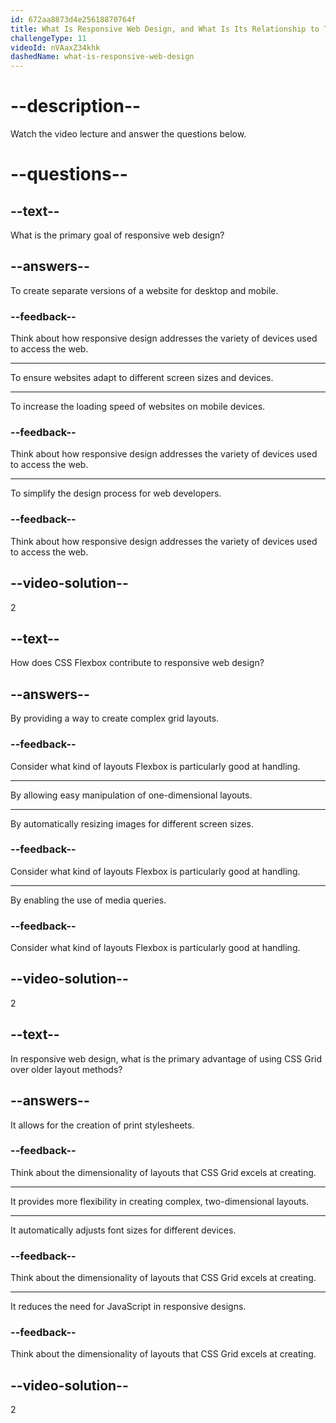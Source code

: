 ```yaml
---
id: 672aa8873d4e25618870764f
title: What Is Responsive Web Design, and What Is Its Relationship to Tools Like CSS Grid and Flexbox?
challengeType: 11
videoId: nVAaxZ34khk
dashedName: what-is-responsive-web-design
---
```


# --description--

Watch the video lecture and answer the questions below.

# --questions--

## --text--

What is the primary goal of responsive web design?

## --answers--

To create separate versions of a website for desktop and mobile.

### --feedback--

Think about how responsive design addresses the variety of devices used to access the web.

---

To ensure websites adapt to different screen sizes and devices.

---

To increase the loading speed of websites on mobile devices.

### --feedback--

Think about how responsive design addresses the variety of devices used to access the web.

---

To simplify the design process for web developers.

### --feedback--

Think about how responsive design addresses the variety of devices used to access the web.

## --video-solution--

2

## --text--

How does CSS Flexbox contribute to responsive web design?

## --answers--

By providing a way to create complex grid layouts.

### --feedback--

Consider what kind of layouts Flexbox is particularly good at handling.

---

By allowing easy manipulation of one-dimensional layouts.

---

By automatically resizing images for different screen sizes.

### --feedback--

Consider what kind of layouts Flexbox is particularly good at handling.

---

By enabling the use of media queries.

### --feedback--

Consider what kind of layouts Flexbox is particularly good at handling.

## --video-solution--

2

## --text--

In responsive web design, what is the primary advantage of using CSS Grid over older layout methods?

## --answers--

It allows for the creation of print stylesheets.

### --feedback--

Think about the dimensionality of layouts that CSS Grid excels at creating.

---

It provides more flexibility in creating complex, two-dimensional layouts.

---

It automatically adjusts font sizes for different devices.

### --feedback--

Think about the dimensionality of layouts that CSS Grid excels at creating.

---

It reduces the need for JavaScript in responsive designs.

### --feedback--

Think about the dimensionality of layouts that CSS Grid excels at creating.

## --video-solution--

2
